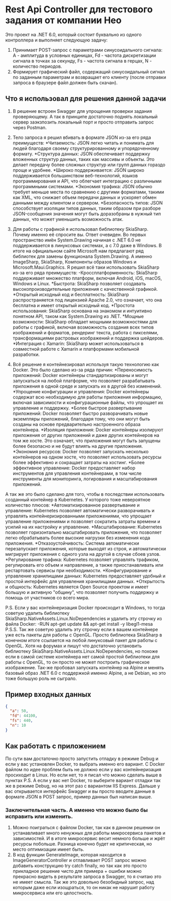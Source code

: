 # Rest Api Controller для тестового задания от компании Нео

Это проект на .NET 6.0, который состоит буквально из одного контроллера и выполняет следующую задачу:
1. Принимает POST-запрос с параметрами синусоидального сигнала: A - амплитуда в условных единицах, Fd - частота дискретизации сигнала в точках за секунду, Fs - частота сигнала в герцах, N - количество периодов.
2. Формирует графический файл, содержащий синусоидальный сигнал по заданным параметрам и возвращает его клиенту (после отправки запроса в браузере файл должен быть скачан).

## Что я использовал для решения данной задачи

1. В решение встроен Swagger для упрощения проверки задания проверяющему. А так в принципе достаточно поднять локальный сервер заэкзпозить локальный порт и просто отправить запрос через Postman.
   
2. Тело запроса я решил вбивать в формате JSON из-за его ряда преимуществ:
*Читаемость: JSON легко читать и понимать для людей благодаря своему структурированному и упорядоченному формату.
*Структура данных: JSON обеспечивает поддержку вложенных структур данных, таких как массивы и объекты. Это делает передачу более сложных структур или групп данных гораздо проще и удобнее.
*Широко поддерживается: JSON широко поддерживается большинством веб-технологий, языков программирования и API, что облегчает интеграцию с различными программными системами.
*Экономия трафика: JSON обычно требует меньше места по сравнению с другими форматами, такими как XML, что снижает объем передачи данных и ускоряет обмен данными между клиентом и сервером.
*Безопасность типов: JSON способствует изоляции типов данных, таким образом при разборе JSON-сообщения значения могут быть доразобраны в нужный тип данных, что может уменьшить возможность атак.

3. Для работы с графикой я использовал библиотеку SkiaSharp. Почему именно её спросите вы. Ответ очевиден. Во первых пространство имён System.Drawing начиная с .NET 6.0 не поддерживается в линуксовых системах, а с 7.0 даже в Windows. В итоге на официальном сайте Microsoft нам предлагают ряд библиотек для замены функционала System.Drawing. А именно ImageSharp, SkiaSharp, Компоненты образов Windows и Microsoft.Maui.Graphics. Я решил всё таки использовать SkiaSharp из-за его ряда преимуществ:
-Кроссплатформенность: SkiaSharp поддерживает множество платформ, включая Android, iOS, macOS, Windows и Linux.
*Быстрота: SkiaSharp позволяет создавать высокопроизводительные приложения с качественной графикой.
*Открытый исходный код и бесплатность: SkiaSharp распространяется под лицензией Apache 2.0, что означает, что она бесплатна и имеет открытый исходный код.
*Простота использования: SkiaSharp основана на знакомом и интуитивно понятном API, таком как System.Drawing из .NET.
*Мощные возможности: SkiaSharp обладает мощными возможностями для работы с графикой, включая возможность создания всех типов изображений и форматов, рендеринг текста, работа с пикселями, трансформациями растровых изображений и поддержка шейдеров.
*Интеграция с Xamarin: SkiaSharp может использоваться в совместной работе с Xamarin и платформами мобильной разработки.

4. Всё решение я контейнезировал используя такую технологию как Docker. Это было сделано из-за ряда причин:
*Переносимость приложений: Docker контейнеры стандартизированы и могут запускаться на любой платформе, что позволяет разрабатывать приложения в одной среде и запускать их в другой без изменений.
*Упрощение конфигурации и управления: Docker контейнеры содержат всю необходимую для работы приложения информацию, включая зависимости и конфигурационные файлы, что упрощает их управление и поддержку.
*Более быстрое развертывание приложений: Docker позволяет быстро разворачивать новые экземпляры приложений, благодаря тому, что они могут быть созданы на основе предварительно настроенного образа контейнера.
*Изоляция приложения: Docker контейнеры изолируют приложения от других приложений и даже других контейнеров на том же хосте. Это означает, что приложения могут быть запущены более безопасно и не будут влиять на другие приложения.
*Экономия ресурсов: Docker позволяет запускать несколько контейнеров на одном хосте, что позволяет использовать ресурсы более эффективно и сокращает затраты на хостинг.
*Более эффективное управление: Docker предоставляет набор инструментов для управления контейнерами, в том числе инструменты для мониторинга, логирования и масштабирования приложений.

А так же это было сделано для того, чтобы в последствии использовать созданный контейнер в Kubernetes. У которого тоже невероятное количество плюсов:
*Автоматизированное развертывание и управление: Kubernetes позволяет автоматически разворачивать и управлять контейнеризированными приложениями, что упрощает управление приложениями и позволяет сократить затраты времени и усилий на их настройку и управление.
*Масштабирование: Kubernetes позволяет горизонтально масштабировать приложения, что позволяет легко обрабатывать более высокие нагрузки без изменения кода приложения.
*Отказоустойчивость: Система автоматически перезапускает приложения, которые выходят из строя, и автоматически мигрирует приложения с одного узла на другой в случае сбоев узлов.
*Регулирование трафика: Kubernetes позволяет управлять трафиком, регулировать его объем и направление, а также приостанавливать или рестартовать сервисы при необходимости.
*Конфигурирование и управление хранилищами данных: Kubernetes предоставляет удобный и простой интерфейс для управления хранилищами данных.
*Открытость и общность: Kubernetes является Open Source проектом и имеет большую и активную "общину", что позволяет получить поддержку и помощь от участников со всего мира.

P.S. Если у вас контейнеризация Docker происходит в Windows, то тогда советую удалить библиотеку SkiaSharp.NativeAssets.Linux.NoDependencies и удалить эту строчку из файла Docker:
-RUN apt-get update && apt-get install -y libegl1-mesa
P.S.S. Так же советую удалить эту строчку если в вашем контейнере уже есть пакеты для работы с OpenGL. Просто библиотека SkiaSharp в конечном итоге ссылается на любой линуксовый пакет для работы с OpenGL. Хотя на форумах и пишут что достаточно установить библиотеку SkiaSharp.NativeAssets.Linux.NoDependencies, но похоже если в самой системе контейнера нет самой простой библиотеки для работы с OpenGL, то он просто не может построить графическое изображение. Так-же пробовал запускать контейнер на Alpine и менять базовый образ .NET 6.0  с поддержкой именно Alpine, а не Debian, но это тоже большую роль не сыграло.

## Пример входных данных

```json
{
  "a": 50,
  "fd": 44100,
  "fs": 440,
  "n": 10
}
```

## Как работать с приложением

По сути вам достаточно просто запустить отладку в режиме Debug и если у вас установлен Docker, то выбрать именно его вариант. С Docker файлом по идее проблем быть не должно если у вас контейнеризация просиходит в Linux. Но если нет, то я писал что можно сделать выше в пунктах P.S. А если у вас нет Docker, то выберите вариант отладки так же в режиме Debug, но на этот раз с вариантом IIS Express. Дальше у вас открывается интерфейс Swagger и вы просто вводите данные в формате JSON в POST запрос, пример данных был написан выше.

### Заключительная часть. А именно что можно было бы исправить или изменить.
1. Можно поиграться с файлом Docker, так как в данном решении он устанавливает много ненужных для работы микросервиса пакетов и зависимостей. И в итоге микросервис весит немного больше и жрёт ресурсы побольше. Разница конечно будет не критическая, но место оптимизации имеет быть.
2. В код функции GenerateImage, которая находится в ImageGeneratorController и отлавливает POST запрос можно добавить конструкцию try catch finally, но так как это просто прикладное решение чисто для примера + ошибки можно прекрасно видеть в результате запроса в Swagger, то я считаю это не имеет смысла. Так же это довольно безобидный запрос, над которым даже если изощраться, то он никак не нарушит работу микросервиса или его целостность.
